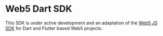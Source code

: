 # Web5 Dart SDK
This SDK is under active development and an adaptation of the [Web5 JS SDK](https://github.com/TBD54566975/web5-js) for Dart and Flutter based Web5 projects.

